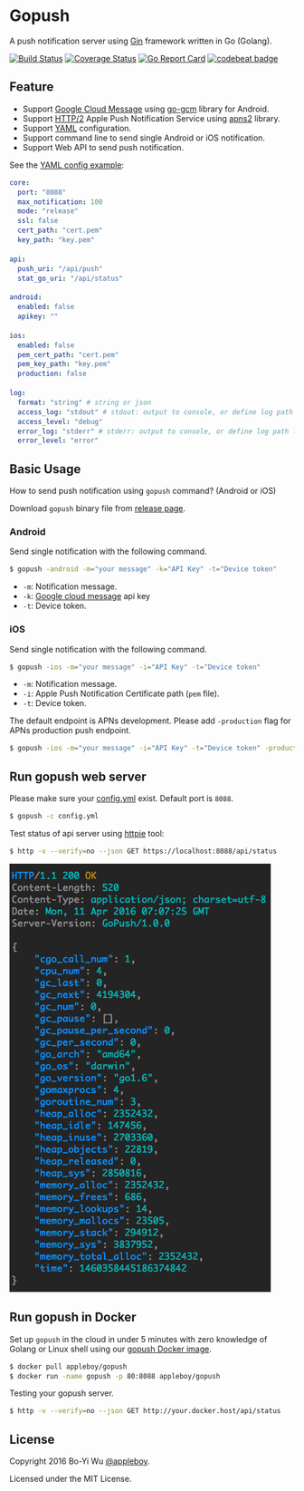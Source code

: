 # Gopush

A push notification server using [Gin](https://github.com/gin-gonic/gin) framework written in Go (Golang).

[![Build Status](https://travis-ci.org/appleboy/gofight.svg?branch=master)](https://travis-ci.org/appleboy/gofight) [![Coverage Status](https://coveralls.io/repos/github/appleboy/gopush/badge.svg?branch=master)](https://coveralls.io/github/appleboy/gopush?branch=master) [![Go Report Card](https://goreportcard.com/badge/github.com/appleboy/gopush)](https://goreportcard.com/report/github.com/appleboy/gopush) [![codebeat badge](https://codebeat.co/badges/ee01d852-b5e8-465a-ad93-631d738818ff)](https://codebeat.co/projects/github-com-appleboy-gopush)

## Feature

* Support [Google Cloud Message](https://developers.google.com/cloud-messaging/) using [go-gcm](https://github.com/google/go-gcm) library for Android.
* Support [HTTP/2](https://http2.github.io/) Apple Push Notification Service using [apns2](https://github.com/sideshow/apns2) library.
* Support [YAML](https://github.com/go-yaml/yaml) configuration.
* Support command line to send single Android or iOS notification.
* Support Web API to send push notification.

See the [YAML config example](config/config.yml):

```yaml
core:
  port: "8088"
  max_notification: 100
  mode: "release"
  ssl: false
  cert_path: "cert.pem"
  key_path: "key.pem"

api:
  push_uri: "/api/push"
  stat_go_uri: "/api/status"

android:
  enabled: false
  apikey: ""

ios:
  enabled: false
  pem_cert_path: "cert.pem"
  pem_key_path: "key.pem"
  production: false

log:
  format: "string" # string or json
  access_log: "stdout" # stdout: output to console, or define log path like "log/access_log"
  access_level: "debug"
  error_log: "stderr" # stderr: output to console, or define log path like "log/error_log"
  error_level: "error"
```

## Basic Usage

How to send push notification using `gopush` command? (Android or iOS)

Download `gopush` binary file from [release page](https://github.com/appleboy/gopush/releases).

### Android

Send single notification with the following command.

```bash
$ gopush -android -m="your message" -k="API Key" -t="Device token"
```

* `-m`: Notification message.
* `-k`: [Google cloud message](https://developers.google.com/cloud-messaging/) api key
* `-t`: Device token.

### iOS

Send single notification with the following command.

```bash
$ gopush -ios -m="your message" -i="API Key" -t="Device token"
```

* `-m`: Notification message.
* `-i`: Apple Push Notification Certificate path (`pem` file).
* `-t`: Device token.

The default endpoint is APNs development. Please add `-production` flag for APNs production push endpoint.

```bash
$ gopush -ios -m="your message" -i="API Key" -t="Device token" -production
```

## Run gopush web server

Please make sure your [config.yml](config/config.yml) exist. Default port is `8088`.

```bash
$ gopush -c config.yml
```

Test status of api server using [httpie](https://github.com/jkbrzt/httpie) tool:

```bash
$ http -v --verify=no --json GET https://localhost:8088/api/status
```

![statue screenshot](screenshot/status.png)

## Run gopush in Docker

Set up `gopush` in the cloud in under 5 minutes with zero knowledge of Golang or Linux shell using our [gopush Docker image](https://hub.docker.com/r/appleboy/gopush/).

```bash
$ docker pull appleboy/gopush
$ docker run -name gopush -p 80:8088 appleboy/gopush
```

Testing your gopush server.

```bash
$ http -v --verify=no --json GET http://your.docker.host/api/status
```

## License

Copyright 2016 Bo-Yi Wu [@appleboy](https://twitter.com/appleboy).

Licensed under the MIT License.
